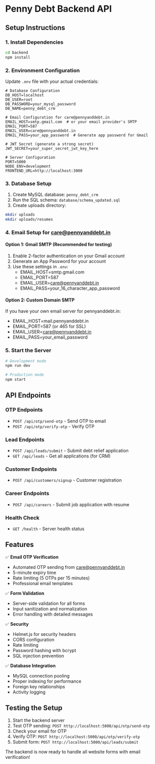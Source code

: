 # Penny Debt Backend API

## Setup Instructions

### 1. Install Dependencies
```bash
cd backend
npm install
```

### 2. Environment Configuration
Update `.env` file with your actual credentials:

```env
# Database Configuration
DB_HOST=localhost
DB_USER=root
DB_PASSWORD=your_mysql_password
DB_NAME=penny_debt_crm

# Email Configuration for care@pennyanddebt.in
EMAIL_HOST=smtp.gmail.com  # or your email provider's SMTP
EMAIL_PORT=587
EMAIL_USER=care@pennyanddebt.in
EMAIL_PASS=your_app_password  # Generate app password for Gmail

# JWT Secret (generate a strong secret)
JWT_SECRET=your_super_secret_jwt_key_here

# Server Configuration
PORT=5000
NODE_ENV=development
FRONTEND_URL=http://localhost:3000
```

### 3. Database Setup
1. Create MySQL database: `penny_debt_crm`
2. Run the SQL schema: `database/schema_updated.sql`
3. Create uploads directory:
```bash
mkdir uploads
mkdir uploads/resumes
```

### 4. Email Setup for care@pennyanddebt.in

#### Option 1: Gmail SMTP (Recommended for testing)
1. Enable 2-factor authentication on your Gmail account
2. Generate an App Password for your account
3. Use these settings in `.env`:
   - EMAIL_HOST=smtp.gmail.com
   - EMAIL_PORT=587
   - EMAIL_USER=care@pennyanddebt.in
   - EMAIL_PASS=your_16_character_app_password

#### Option 2: Custom Domain SMTP
If you have your own email server for pennyanddebt.in:
- EMAIL_HOST=mail.pennyanddebt.in
- EMAIL_PORT=587 (or 465 for SSL)
- EMAIL_USER=care@pennyanddebt.in
- EMAIL_PASS=your_email_password

### 5. Start the Server
```bash
# Development mode
npm run dev

# Production mode
npm start
```

## API Endpoints

### OTP Endpoints
- `POST /api/otp/send-otp` - Send OTP to email
- `POST /api/otp/verify-otp` - Verify OTP

### Lead Endpoints
- `POST /api/leads/submit` - Submit debt relief application
- `GET /api/leads` - Get all applications (for CRM)

### Customer Endpoints
- `POST /api/customers/signup` - Customer registration

### Career Endpoints
- `POST /api/careers` - Submit job application with resume

### Health Check
- `GET /health` - Server health status

## Features

✅ **Email OTP Verification**
- Automated OTP sending from care@pennyanddebt.in
- 5-minute expiry time
- Rate limiting (5 OTPs per 15 minutes)
- Professional email templates

✅ **Form Validation**
- Server-side validation for all forms
- Input sanitization and normalization
- Error handling with detailed messages

✅ **Security**
- Helmet.js for security headers
- CORS configuration
- Rate limiting
- Password hashing with bcrypt
- SQL injection prevention

✅ **Database Integration**
- MySQL connection pooling
- Proper indexing for performance
- Foreign key relationships
- Activity logging

## Testing the Setup

1. Start the backend server
2. Test OTP sending: `POST http://localhost:5000/api/otp/send-otp`
3. Check your email for OTP
4. Verify OTP: `POST http://localhost:5000/api/otp/verify-otp`
5. Submit form: `POST http://localhost:5000/api/leads/submit`

The backend is now ready to handle all website forms with email verification!